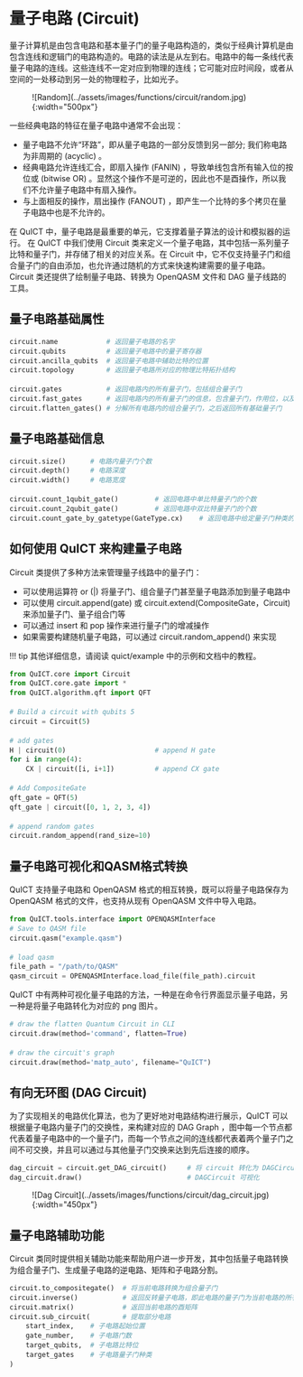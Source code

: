 # 量子电路 (Circuit)

量子计算机是由包含电路和基本量子门的量子电路构造的，类似于经典计算机是由包含连线和逻辑门的电路构造的。电路的读法是从左到右。电路中的每一条线代表量子电路的连线。这些连线不一定对应到物理的连线；它可能对应时间段，或者从空间的一处移动到另一处的物理粒子，比如光子。

<figure markdown>
![Random](../assets/images/functions/circuit/random.jpg){:width="500px"}
</figure>

一些经典电路的特征在量子电路中通常不会出现：

- 量子电路不允许“环路”，即从量子电路的一部分反馈到另一部分; 我们称电路为非周期的 (acyclic) 。
- 经典电路允许连线汇合，即扇入操作 (FANIN) ，导致单线包含所有输入位的按位或 (bitwise OR) 。显然这个操作不是可逆的，因此也不是酉操作，所以我们不允许量子电路中有扇入操作。
- 与上面相反的操作，扇出操作 (FANOUT) ，即产生一个比特的多个拷贝在量子电路中也是不允许的。

在 QuICT 中，量子电路是最重要的单元，它支撑着量子算法的设计和模拟器的运行。 在 QuICT 中我们使用 Circuit 类来定义一个量子电路，其中包括一系列量子比特和量子门，并存储了相关的对应关系。在 Circuit 中，它不仅支持量子门和组合量子门的自由添加，也允许通过随机的方式来快速构建需要的量子电路。 Circuit 类还提供了绘制量子电路、转换为 OpenQASM 文件和 DAG 量子线路的工具。


## 量子电路基础属性
```python
circuit.name            # 返回量子电路的名字
circuit.qubits          # 返回量子电路中的量子寄存器
circuit.ancilla_qubits  # 返回量子电路中辅助比特的位置
circuit.topology        # 返回量子电路所对应的物理比特拓扑结构

circuit.gates           # 返回电路内的所有量子门，包括组合量子门
circuit.fast_gates      # 返回电路内的所有量子门的信息，包含量子门，作用位，以及对应门数
circuit.flatten_gates() # 分解所有电路内的组合量子门，之后返回所有基础量子门
```


## 量子电路基础信息
```python
circuit.size()      # 电路内量子门个数
circuit.depth()     # 电路深度
circuit.width()     # 电路宽度

circuit.count_1qubit_gate()         # 返回电路中单比特量子门的个数
circuit.count_2qubit_gate()         # 返回电路中双比特量子门的个数
circuit.count_gate_by_gatetype(GateType.cx)    # 返回电路中给定量子门种类的个数
```


## 如何使用 QuICT 来构建量子电路

Circuit 类提供了多种方法来管理量子线路中的量子门：

- 可以使用运算符 or (|) 将量子门、组合量子门甚至量子电路添加到量子电路中
- 可以使用 circuit.append(gate) 或 circuit.extend(CompositeGate，Circuit) 来添加量子门、量子组合门等
- 可以通过 insert 和 pop 操作来进行量子门的增减操作
- 如果需要构建随机量子电路，可以通过 circuit.random_append() 来实现

!!! tip
    其他详细信息，请阅读 quict/example 中的示例和文档中的教程。

``` python
from QuICT.core import Circuit
from QuICT.core.gate import *
from QuICT.algorithm.qft import QFT

# Build a circuit with qubits 5
circuit = Circuit(5)

# add gates
H | circuit(0)                      # append H gate
for i in range(4):
    CX | circuit([i, i+1])          # append CX gate

# Add CompositeGate
qft_gate = QFT(5)
qft_gate | circuit([0, 1, 2, 3, 4])

# append random gates
circuit.random_append(rand_size=10)
```


## 量子电路可视化和QASM格式转换

QuICT 支持量子电路和 OpenQASM 格式的相互转换，既可以将量子电路保存为 OpenQASM 格式的文件，也支持从现有 OpenQASM 文件中导入电路。
``` python
from QuICT.tools.interface import OPENQASMInterface
# Save to QASM file
circuit.qasm("example.qasm")

# load qasm
file_path = "/path/to/QASM"
qasm_circuit = OPENQASMInterface.load_file(file_path).circuit
```

QuICT 中有两种可视化量子电路的方法，一种是在命令行界面显示量子电路，另一种是将量子电路转化为对应的 png 图片。

```python 
# draw the flatten Quantum Circuit in CLI
circuit.draw(method='command', flatten=True)

# draw the circuit's graph
circuit.draw(method='matp_auto', filename="QuICT")
```


## 有向无环图 (DAG Circuit)

为了实现相关的电路优化算法，也为了更好地对电路结构进行展示，QuICT 可以根据量子电路内量子门的交换性，来构建对应的 DAG Graph ，图中每一个节点都代表着量子电路中的一个量子门，而每一个节点之间的连线都代表着两个量子门之间不可交换，并且可以通过与其他量子门交换来达到先后连接的顺序。

```python
dag_circuit = circuit.get_DAG_circuit()     # 将 circuit 转化为 DAGCircuit
dag_circuit.draw()                          # DAGCircuit 可视化
```

<figure markdown>
![Dag Circuit](../assets/images/functions/circuit/dag_circuit.jpg){:width="450px"}
</figure>


## 量子电路辅助功能

Circuit 类同时提供相关辅助功能来帮助用户进一步开发，其中包括量子电路转换为组合量子门、生成量子电路的逆电路、矩阵和子电路分割。

``` python
circuit.to_compositegate()  # 将当前电路转换为组合量子门
circuit.inverse()           # 返回反转量子电路，即此电路的量子门为当前电路的所有量子的反转门
circuit.matrix()            # 返回当前电路的酉矩阵
circuit.sub_circuit(        # 提取部分电路
    start_index,    # 子电路起始位置
    gate_number,    # 子电路门数
    target_qubits,  # 子电路比特位
    target_gates    # 子电路量子门种类
)       
```
